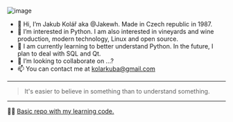 ![image](https://user-images.githubusercontent.com/78088608/142757436-9bdc54cc-fa35-405f-98eb-5be4e8f7153c.png)

- 👋 Hi, I’m Jakub Kolář aka @Jakewh. Made in Czech republic in 1987.
- 👀 I’m interested in Python. I am also interested in vineyards and wine production, modern technology, Linux and open source.
- 🌱 I am currently learning to better understand Python. In the future, I plan to deal with SQL and Qt.
- 💞️ I’m looking to collaborate on ...?
- 📫 You can contact me at kolarkuba@gmail.com
<HR>
<blockquote>
      <p>It's easier to believe in something than to understand something.</p>
    </blockquote>
<HR>

👨‍🏫 <a href=https://github.com/Jakewh/Python_uceni.git>Basic repo with my learning code.</a>
